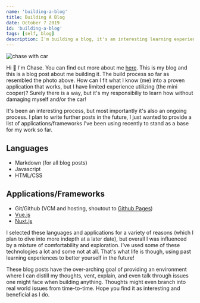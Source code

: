 ```yaml
---
name: 'building-a-blog'
title: Building A Blog
date: October 7 2019
id: 'building-a-blog'
tags: [self, blog]
description: I'm building a blog, it's an interesting learning experience.
---
```


![chase with car](chase_car.jpeg)

Hi 👋 I'm Chase. You can find out more about me [here](/info). This is my blog and this is a blog post about me building it. The build process so far as resembled the photo above. How can I fit what I know (me) into a proven application that works, but I have limited experience utilizing (the mini cooper)? Surely there is a way, but it's my responsibiliy to learn how without damaging myself and/or the car!

It's been an interesting process, but most importantly it's also an ongoing process. I plan to write further posts in the future, I just wanted to provide a list of applications/frameworks I've been using recently to stand as a base for my work so far.

Languages
------
- Markdown (for all blog posts)
- Javascript
- HTML/CSS

Applications/Frameworks
---
- Git/Github (VCM and hosting, shoutout to [Github Pages](https://pages.github.com/))
- [Vue.js](https://vuejs.org/)
- [Nuxt.js](https://nuxtjs.org/)

I selected these languages and applications for a variety of reasons (which I plan to dive into more indepth at a later date), but overall I was influenced by a mixture of comfortability and exploration. I've used some of these technologies a lot and some not at all. That's what life is though, using past learning experiences to better yourself in the future!

These blog posts have the over-arching goal of providing an environment where I can distill my thoughts, vent, explain, and even talk through issues one might face when building anything. Thoughts might even branch into real world issues from time-to-time. Hope you find it as interesting and beneficial as I do.
